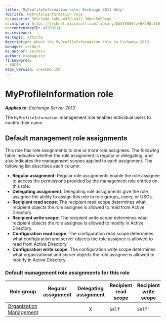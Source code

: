 ```yaml
---
title: 'MyProfileInformation role: Exchange 2013 Help'
TOCTitle: MyProfileInformation role
ms:assetid: 309c3a88-8abe-497d-aa92-30bdc58b9eae
ms:mtpsurl: https://technet.microsoft.com/library/Dd876865(v=EXCHG.150)
ms:contentKeyID: 49289214
ms.reviewer: 
ms.topic: article
description: About the MyProfileInformation role in Exchange 2013
manager: serdars
ms.author: serdars
author: msdmaguire
f1.keywords:
- NOCSH
mtps_version: v=EXCHG.150
---
```


# MyProfileInformation role

_**Applies to:** Exchange Server 2013_

The `MyProfileInformation` management role enables individual users to modify their name.

## Default management role assignments

This role has role assignments to one or more role assignees. The following table indicates whether the role assignment is regular or delegating, and also indicates the management scopes applied to each assignment. The following list describes each column:

- **Regular assignment**: Regular role assignments enable the role assignee to access the permissions provided by the management role entries on this role.
- **Delegating assignment**: Delegating role assignments give the role assignee the ability to assign this role to role groups, users, or USGs.
- **Recipient read scope**: The recipient read scope determines what recipient objects the role assignee is allowed to read from Active Directory.
- **Recipient write scope**: The recipient write scope determines what recipient objects the role assignee is allowed to modify in Active Directory.
- **Configuration read scope**: The configuration read scope determines what configuration and server objects the role assignee is allowed to read from Active Directory.
- **Configuration write scope**: The configuration write scope determines what organizational and server objects the role assignee is allowed to modify in Active Directory.

### Default management role assignments for this role

|Role group|Regular assignment|Delegating assignment|Recipient read scope|Recipient write scope|Configuration read scope|Configuration write scope|
|---|:---:|:---:|---|---|---|---|
|[Organization Management](organization-management-exchange-2013-help.md)||X|`Self`|`Self`|`OrganizationConfig`|`OrganizationConfig`|

